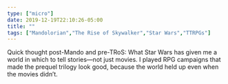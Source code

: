 ```yaml
---
type: ["micro"]
date: 2019-12-19T22:10:26-05:00
title: ""
tags: ["Mandolorian","The Rise of Skywalker","Star Wars","TTRPGs"]
---
```

Quick thought post-Mando and pre-TRoS: What Star Wars has given me a world in which to tell stories—not just movies. I played RPG campaigns that made the prequel trilogy look good, because the world held up even when the movies didn’t.
